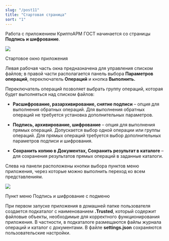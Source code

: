 ```yaml
---
slug: "/post11"
title: "Стартовая страница"
sort: "1"
---
```


Работа с приложением КриптоАРМ ГОСТ начинается со страницы **Подпись и
шифрование**.

![](media/1b47f6d9e45fde638f4d8902ea9b237e.png)

Стартовое окно приложения

Левая рабочая часть окна предназначена для управления списком файлов; в правой
части располагается панель выбора **Параметров операций**, переключатель
**Операций** и кнопка **Выполнить.**

Переключатель операций позволяет выбрать группу операций, которая будет
выполняться над списком файлов:

-   **Расшифрование, разархивирование, снятие подписи** – опция для выполнения
    обратных операций. Для выполнения обратных операций не требуется установка
    дополнительных параметров.

-   **Подпись, архивирование, шифрование** – опция для выполнения прямых
    операций. Допускается выбор одной операции или группы операций. Для прямых
    операций требуется выбор дополнительных параметров подписи и шифрования.

-   **Сохранить копию в Документах, Сохранить результат в каталоге** – для
    сохранения результатов прямых операций в заданные каталоги.

Слева на панели расположены кнопки выбора пунктов меню приложения, через которые
можно выполнить переход ко всем представлениям.

![](media/f5dbcaad12d6330828a9fc566dd09098.png)

Пункт меню Подпись и шифрование с подменю

При первом запуске приложения в домашней папке пользователя создается подкаталог
с наименованием **.Trusted**, который содержит файловые объекты, необходимые для
корректного функционирования приложения. В частности, в подкаталоге размещаются
файлы журнала операций и каталог с документами. В файле **settings.json**
сохраняются пользовательские настройки.
